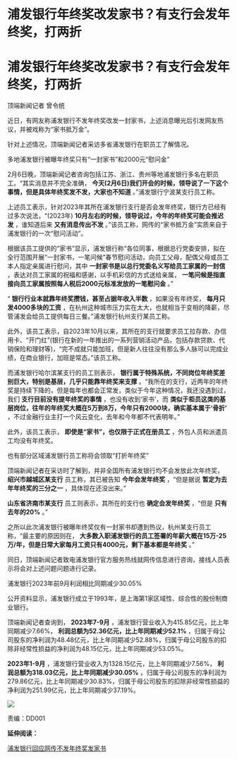 # 浦发银行年终奖改发家书？有支行会发年终奖，打两折

# 浦发银行年终奖改发家书？有支行会发年终奖，打两折

顶端新闻记者 曾令统

近日，有网友称浦发银行不发年终奖改发一封家书，上述消息曝光后引发网友热议，并被戏称为“家书抵万金”。

针对上述情况，顶端新闻记者采访多省浦发银行在职员工了解情况。

多地浦发银行被曝年终奖只有“一封家书”和2000元“慰问金”

2月6日晚，顶端新闻记者咨询包括江苏、浙江、贵州等地浦发银行多名在职员工。“其实消息并不完全准确，
**今天(2月6日)我们开会的时候，领导说了一下这个事情，但是具体年终奖发不发，大家也不知道** 。”浦发银行宁波某支行员工称。

上述员工表示，针对2023年其所在浦发银行支行是否会发年终奖，银行方已经有过多次说法，“(2023年)
**10月左右的时候，领导说过，今年的年终奖可能会推迟发** ，谁知道后来 **又有消息传出不发**
。”该员工称，网传的“家书抵万金”实质来自于浦发银行的一次“慰问活动”。

根据该员工提供的“家书”显示，浦发银行称“各位同事，根据总行党委安排，拟在全行范围开展“一封家书，一笔问候”春节慰问活动，向员工父母，配偶父母或员工本人指定亲属进行慰问，其中
**一封家书是以总行党委名义写给员工家属的一封信** ，表达对员工家属的祝福和感谢，以手机彩信的方式送给亲属，
**一笔问候是指直接向员工家属按照每人税后2000元标准发放的一笔慰问金** 。”

“ **银行行业本就靠年终奖攒钱，甚至占据年收入半数** ，如果没有年终奖， **每月只发4000多块的工资**
，在杭州这种城市压力实在太大，也就相当于变相的降薪，尽管浦发会给员工提供每日三餐。”浦发银行杭州支行某员工称。

此外，该员工表示，自2023年10月以来，其所在的支行就要求员工拉存款、办信用卡、“开门红”(银行在新的一年推出的一系列营销活动产品，包括存款贷款、代销保险和理财等)，“完不成就只能加班，但是新人往往没有那么多人脉可以完成业绩，在商业银行，加班是常态。”该员工称。

而浦发银行哈尔滨某支行的员工则表示， **银行属于特殊系统，不同岗位年终奖差别巨大，特别是基层，几乎只能靠年终奖来支撑**
。“我所在的支行，近两年的年终奖是持续下降的，但是每年也都会正常发，类似于今年这种情况，我还没遇到过，我们 **支行目前没有提年终奖的事情**
，也没有收到‘家书’，而 **类似于柜员这类的基层岗位，往年的年终奖大概在5万到8万，今年只有2000块，确实基本属于‘骨折’**
，不过金融行业主打一个风云变化，去年和今年都不代表明年。”

此外，该员工表示， **即使是“家书”，也仅限于正式在册员工** ，外包人员和派遣员工均没有年终奖。

也有部分区域浦发银行员工称将会领取“打折年终奖”

顶端新闻记者在采访时了解到，并非全国所有浦发银行均不会发放此次年终奖， **绍兴市越城区某支行** 员工称，其已被告知 **今年会发年终奖** ，“但是据说
**暂定为去年年终奖的三分之一** ，具体现在还没出来。”

**山东省济南市某支行** 员工则表示，其所在的支行也 **确定会发年终奖** ，“但是 **只有去年的20%** 。”

之所以此次浦发银行被曝年终奖仅有一封家书却遭到热议，杭州某支行员工称，“最主要的原因则在，
**大多数入职浦发银行的员工签署的年薪大概在15万-25万/年，但是日常大家每月工资只有4000元，剩下基本都是年终奖** 。”

同日，顶端新闻记者致电浦发银行官方服务热线就网传信息进行咨询，接线人员表示将会对上述问题问题进行记录。

浦发银行2023年前9月利润相比同期减少30.05%

公开资料显示，浦发银行成立于1993年，是上海第1家区域性、综合性的股份制商业银行。

顶端新闻记者查询到， **2023年7-9月** ，浦发银行营业收入为415.85亿元，比上年同期减少7.66%，
**利润总额为52.36亿元，比上年同期减少52.1%**
，归属于母公司股东的净利润为48.48亿元，比上年同期减少52.88%，归属于母公司股东的扣除非经常性损益的净利润为48.15亿元，比上年同期减少53.05%。

**2023年1-9月** ，浦发银行营业收入为1328.15亿元，比上年同期减少7.56%，
**利润总额为318.03亿元，比上年同期减少30.05%**
，归属于母公司股东的净利润为279.86亿元，比上年同期减少30.83%，归属于母公司股东的扣除非经常性损益的净利润为251.99亿元，比上年同期减少37.19%。

![](https://inews.gtimg.com/om_bt/OF5GfoELTg34qOo2zynTXMLCLHpC5APNriwHMRWhLSNzkAA/1000)

责编：DD001

**延伸阅读：**

[浦发银行回应网传不发年终奖发家书](https://news.qq.com/rain/a/20240206V04MTJ00)

